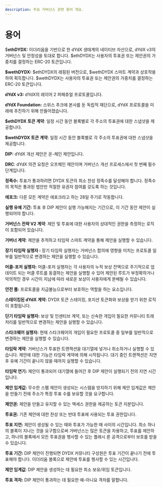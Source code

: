```yaml
---
description: 주요 거버넌스 관련 용어 개요.
---
```


# 용어

$**ethDYDX:** 이더리움을 기반으로 한 dYdX 생태계의 네이티브 자산으로, dYdX v3의 거버넌스 및 안정성을 토대로 합니다. $ethDYDX는 사용자의 투표권 또는 제안권의 가중치를 결정하는 ERC-20 토큰입니다.

**$wethDYDX:** $ethDYDX의 래핑된 버전으로, $wethDYDX 스마트 계약과 상호작용하여 획득합니다. $wethDYDX는 사용자의 투표권 또는 제안권의 가중치를 결정하는 ERC-20 토큰입니다.

**dYdX v3:** dYdX의 레이어 2 퍼페츄얼 프로토콜입니다.

**dYdX Foundation:** 스위스 추크에 본사를 둔 독립적 재단으로, dYdX 프로토콜을 미래에 추진하기 위해 만들어졌습니다.

**$ethDYDX 토큰 계약**: 일정 시간 동안 블록별로 각 주소의 투표권에 대한 스냅샷을 제공합니다.

**$wethDYDX 토큰 계약**: 일정 시간 동안 블록별로 각 주소의 투표권에 대한 스냅샷을 제공합니다.

**DIP:** dYdX 개선 제안은 온-체인 제안입니다.

**DRC**: dYdX 의견 요청은 오프체인 제안이며 거버넌스 개선 프로세스에서 첫 번째 필수 단계입니다.

**정족수:** 투표가 통과하려면 DYDX 토큰의 최소 찬성 정족수를 달성해야 합니다. 정족수의 목적은 통과된 법안만 적절한 유권자 참여를 갖도록 하는 것입니다.

**에포크:** 다른 모든 계약은 에포크라고 하는 28일 주기로 작동합니다.

**실행 유예 기간:** 투표 후 DIP 제안이 실행 가능해지는 기간으로, 이 기간 동안 제안이 실행되어야 합니다.

**거버넌스 전략 V2 계약**: 제안 및 투표에 대한 사용자의 상대적인 권한을 측정하는 로직이 포함되어 있습니다.

**거버너 계약**: 제안을 추적하고 타임락 스마트 계약을 통해 제안을 실행할 수 있습니다.

**장기 타임락 실행자 :** 장기 타임락 실행자는 거버넌스 합의에 영향을 미치는 프로토콜 일부를 일반적으로 변경하는 제안을 실행할 수 있습니다.

**머클-포저 실행자:** 머클-포저 실행자는 각 사용자의 누적 보상 잔액으로 주기적으로 업데이트 되는 머클 루트를 동결하는 제안을 실행할 수 있어 제안된 루트가 부정확하거나 악의적인 경우 시간이 지남에 따라 새로운 보상이 사용자에게 분배될 수 있습니다.

**안전 풀:** 프로토콜을 지급불능으로부터 보호하는 역할을 하는 요소입니다.

**스테이킹된 dYdX 계약:** DYDX 토큰 스테이킹, 포지션 토큰화와 보상을 받기 위한 로직이 포함됩니다.

**단기 타임락 실행자:** 보상 및 인센티브 계약, 또는 신속한 개입이 필요한 커뮤니티 트레저리를 일반적으로 변경하는 제안을 실행할 수 있습니다.

**스타크웨어 실행자:** 현재 스타크웨어의 개입이 필요한 프로토콜 중 일부를 일반적으로 변경하는 제안을 실행할 수 있습니다.

**타임락 계약**: 거버넌스가 투표한 트랜잭션을 대기열에 넣거나 취소하거나 실행할 수 있습니다. 제안에 대한 기능은 타임락 계약에 의해 시작됩니다. 대기 중인 트랜잭션은 지연 후 유예 기간이 끝나지 않을 때까지 실행할 수 있습니다.

**타임락 연기:** 제안이 통과되어 대기열에 들어간 후 DIP 제안이 실행되기 전의 지연 시간입니다.

**제안 임계값:** 무수한 스팸 제안이 생성되는 시스템을 방지하기 위해 제안 임계값은 제안을 만들기 전에 주소가 특정 투표 수를 보유할 것을 요구합니다.

**제안권:** 제안을 만들고 유지할 수 있는 액세스 권한을 제공하는 토큰 지분입니다.

**투표권:** 기존 제안에 대한 찬성 또는 반대 투표에 사용되는 투표 권한입니다.

**투표 지연:** 제안이 생성될 수 있는 때와 투표가 가능한 때 사이의 시간입니다. 최소 하나의 블록이 지나는 것을 요구함으로써 거버넌스는 많은 토큰을 차용하고, 투표를 제안하고, 하나의 블록에서 모든 투표권을 행사할 수 있는 플래시 론 공격으로부터 보호를 받을 수 있습니다.

**투표 기간:** DIP 제안이 진행되면 DYDX 커뮤니티 구성원은 투표 기간이 끝나기 전에 투표해야 합니다. 이더리움 블록으로 제안에 투표를 행사할 수 있는 시간입니다.

**제안 임계값**: DIP 제안을 생성하는 데 필요한 최소 보유/위임 토큰입니다.

**투표 격차:** DIP 제안이 통과하는 데 필요한 예-아니요 격차를 말합니다.
